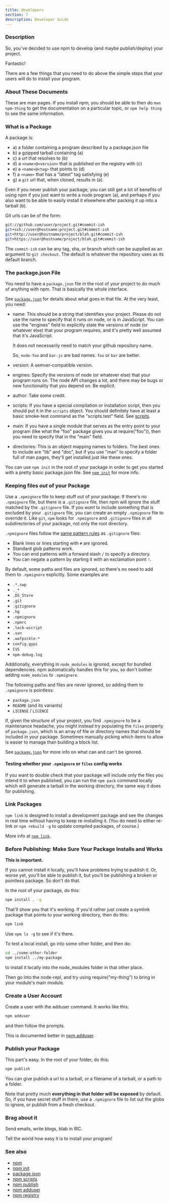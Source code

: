 ```yaml
---
title: developers
section: 7
description: Developer Guide
---
```


### Description

So, you've decided to use npm to develop (and maybe publish/deploy) your project.

Fantastic!

There are a few things that you need to do above the simple steps that your users will do to install your program.

### About These Documents

These are man pages.
If you install npm, you should be able to then do `man npm-thing` to get the documentation on a particular topic, or `npm help thing` to see the same information.

### What is a Package

A package is:

* a) a folder containing a program described by a package.json file
* b) a gzipped tarball containing (a)
* c) a url that resolves to (b)
* d) a `<name>@<version>` that is published on the registry with (c)
* e) a `<name>@<tag>` that points to (d)
* f) a `<name>` that has a "latest" tag satisfying (e)
* g) a `git` url that, when cloned, results in (a).

Even if you never publish your package, you can still get a lot of benefits of using npm if you just want to write a node program (a), and perhaps if you also want to be able to easily install it elsewhere after packing it up into a tarball (b).

Git urls can be of the form:

```bash
git://github.com/user/project.git#commit-ish
git+ssh://user@hostname:project.git#commit-ish
git+http://user@hostname/project/blah.git#commit-ish
git+https://user@hostname/project/blah.git#commit-ish
```

The `commit-ish` can be any tag, sha, or branch which can be supplied as an argument to `git checkout`.
The default is whatever the repository uses as its default branch.

### The package.json File

You need to have a `package.json` file in the root of your project to do much of anything with npm.
That is basically the whole interface.

See [`package.json`](/configuring-npm/package-json) for details about what goes in that file.
At the very least, you need:

* name: This should be a string that identifies your project.
  Please do not use the name to specify that it runs on node, or is in JavaScript.
  You can use the "engines" field to explicitly state the versions of node (or whatever else) that your program requires, and it's pretty well assumed that it's JavaScript.

  It does not necessarily need to match your github repository name.

  So, `node-foo` and `bar-js` are bad names.
  `foo` or `bar` are better.

* version: A semver-compatible version.

* engines: Specify the versions of node (or whatever else) that your program runs on.
  The node API changes a lot, and there may be bugs or new functionality that you depend on.
  Be explicit.

* author: Take some credit.

* scripts: If you have a special compilation or installation script, then you should put it in the `scripts` object.
  You should definitely have at least a basic smoke-test command as the "scripts.test" field.
  See [scripts](/using-npm/scripts).

* main: If you have a single module that serves as the entry point to your program (like what the "foo" package gives you at require("foo")), then you need to specify that in the "main" field.

* directories: This is an object mapping names to folders.
  The best ones to include are "lib" and "doc", but if you use "man" to specify a folder full of man pages, they'll get installed just like these ones.

You can use `npm init` in the root of your package in order to get you started with a pretty basic package.json file.
See [`npm init`](/commands/npm-init) for more info.

### Keeping files *out* of your Package

Use a `.npmignore` file to keep stuff out of your package.
If there's no `.npmignore` file, but there *is* a `.gitignore` file, then npm will ignore the stuff matched by the `.gitignore` file.
If you *want* to include something that is excluded by your `.gitignore` file, you can create an empty `.npmignore` file to override it.
Like `git`, `npm` looks for `.npmignore` and `.gitignore` files in all subdirectories of your package, not only the root directory.

`.npmignore` files follow the [same pattern rules](https://git-scm.com/book/en/v2/Git-Basics-Recording-Changes-to-the-Repository#_ignoring) as `.gitignore` files:

* Blank lines or lines starting with `#` are ignored.
* Standard glob patterns work.
* You can end patterns with a forward slash `/` to specify a directory.
* You can negate a pattern by starting it with an exclamation point `!`.

By default, some paths and files are ignored, so there's no need to add them to `.npmignore` explicitly.
Some examples are:

* `.*.swp`
* `._*`
* `.DS_Store`
* `.git`
* `.gitignore`
* `.hg`
* `.npmignore`
* `.npmrc`
* `.lock-wscript`
* `.svn`
* `.wafpickle-*`
* `config.gypi`
* `CVS`
* `npm-debug.log`

Additionally, everything in `node_modules` is ignored, except for bundled dependencies.
npm automatically handles this for you, so don't bother adding `node_modules` to `.npmignore`.

The following paths and files are never ignored, so adding them to `.npmignore` is pointless:

* `package.json`
* `README` (and its variants)
* `LICENSE` / `LICENCE`

If, given the structure of your project, you find `.npmignore` to be a maintenance headache, you might instead try populating the `files` property of `package.json`, which is an array of file or directory names that should be included in your package.
Sometimes manually picking which items to allow is easier to manage than building a block list.

See [`package.json`](/configuring-npm/package-json) for more info on what can and can't be ignored.

#### Testing whether your `.npmignore` or `files` config works

If you want to double check that your package will include only the files you intend it to when published, you can run the `npm pack` command locally which will generate a tarball in the working directory, the same way it does for publishing.

### Link Packages

`npm link` is designed to install a development package and see the changes in real time without having to keep re-installing it.
(You do need to either re-link or `npm rebuild -g` to update compiled packages, of course.)

More info at [`npm link`](/commands/npm-link).

### Before Publishing: Make Sure Your Package Installs and Works

**This is important.**

If you cannot install it locally, you'll have problems trying to publish it.
Or, worse yet, you'll be able to publish it, but you'll be publishing a broken or pointless package.
So don't do that.

In the root of your package, do this:

```bash
npm install . -g
```

That'll show you that it's working.
If you'd rather just create a symlink package that points to your working directory, then do this:

```bash
npm link
```

Use `npm ls -g` to see if it's there.

To test a local install, go into some other folder, and then do:

```bash
cd ../some-other-folder
npm install ../my-package
```

to install it locally into the node_modules folder in that other place.

Then go into the node-repl, and try using require("my-thing") to bring in your module's main module.

### Create a User Account

Create a user with the adduser command.
It works like this:

```bash
npm adduser
```

and then follow the prompts.

This is documented better in [npm adduser](/commands/npm-adduser).

### Publish your Package

This part's easy.
In the root of your folder, do this:

```bash
npm publish
```

You can give publish a url to a tarball, or a filename of a tarball, or a path to a folder.

Note that pretty much **everything in that folder will be exposed** by default.
So, if you have secret stuff in there, use a `.npmignore` file to list out the globs to ignore, or publish from a fresh checkout.

### Brag about it

Send emails, write blogs, blab in IRC.

Tell the world how easy it is to install your program!

### See also

* [npm](/commands/npm)
* [npm init](/commands/npm-init)
* [package.json](/configuring-npm/package-json)
* [npm scripts](/using-npm/scripts)
* [npm publish](/commands/npm-publish)
* [npm adduser](/commands/npm-adduser)
* [npm registry](/using-npm/registry)
